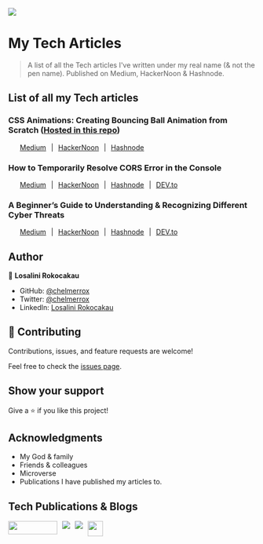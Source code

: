 ![](https://img.shields.io/badge/LR-Losalini%20Rokocakau%20|%20Remote%20Front%20End%20Developer%20&%20Technical%20Writer-ff69b4)

# My Tech Articles

> A list of all the Tech articles I've written under my real name (& not the pen name). Published on Medium, HackerNoon & Hashnode.

## List of all my Tech articles

### CSS Animations: Creating Bouncing Ball Animation from Scratch ([Hosted in this repo](https://github.com/chelmerrox/Animations-Article-Tutorial))

<ul style="list-style: none; display: flex; flex-direction: row; justify-content: flex-start; column-gap: 10px;">
  <li>
    <a href="https://medium.com/@l.rokocakau/css-animations-a-step-by-step-tutorial-guide-to-create-a-simple-bouncing-ball-animation-9c5deb1ea28d?sk=d4f4e74af7732f4cbca077134324474f">Medium</a>
  </li>
  <li>|</li>
  <li>
    <a href="https://hackernoon.com/css-animations-creating-bouncing-ball-animation-from-scratch-qe103tpm">
      HackerNoon
    </a>
  </li>
  <li>|</li>
  <li>
    <a href="https://losalini-rokocakau.hashnode.dev/css-animations-create-bouncing-ball-animation-from-scratch">
      Hashnode
    </a>
  </li>
</ul>

### How to Temporarily Resolve CORS Error in the Console

<ul style="list-style: none; display: flex; flex-direction: row; justify-content: flex-start; column-gap: 10px;">
  <li>
    <a href="https://medium.com/@losalini.rokocakau/a-basic-how-to-on-temporarily-resolving-cors-response-to-pre-flight-request-error-in-the-console-3513d230b5b4">
      Medium
    </a>
  </li>
  <li>|</li>
  <li>
    <a href="https://hackernoon.com/how-to-temporarily-resolve-cors-error-in-the-console">
      HackerNoon
    </a>
  </li>
  <li>|</li>
  <li>
    <a href="https://losalini-rokocakau.hashnode.dev/how-to-temporarily-resolve-cors-error-in-the-console">
      Hashnode
    </a>
  </li>
  <li>|</li>
  <li>
    <a href="https://dev.to/chelmerrox/how-to-temporarily-resolve-cors-error-in-the-console-5dfe">
      DEV.to
    </a>
  </li>
</ul>

### A Beginner’s Guide to Understanding & Recognizing Different Cyber Threats

<ul style="list-style: none; display: flex; flex-direction: row; justify-content: flex-start; column-gap: 10px;">
  <li>
    <a href="https://medium.com/@losalini.rokocakau/a-beginners-guide-to-understanding-recognizing-different-cyber-threats-69572fe73ca1">
      Medium
    </a>
  </li>
  <li>|</li>
  <li>
    <a href="">
      HackerNoon
    </a>
  </li>
  <li>|</li>
  <li>
    <a href="https://losalini-rokocakau.hashnode.dev/a-beginners-guide-to-understanding-recognizing-different-cyber-threats">
      Hashnode
    </a>
  </li>
  <li>|</li>
  <li>
    <a href="https://dev.to/chelmerrox/a-beginners-guide-to-understanding-recognizing-different-cyber-threats-3pmn">
      DEV.to
    </a>
  </li>
</ul>

## Author

👤 **Losalini Rokocakau**

- GitHub: [@chelmerrox](https://github.com/chelmerrox)
- Twitter: [@chelmerrox](https://twitter.com/chelmerrox)
- LinkedIn: [Losalini Rokocakau](https://linkedin.com/in/losalini-rokocakau)

## 🤝 Contributing

Contributions, issues, and feature requests are welcome!

Feel free to check the [issues page](https://github.com/chelmerrox/losalini-rokocakau-articles/issues).

## Show your support

Give a ⭐️ if you like this project!

## Acknowledgments

- My God & family
- Friends & colleagues
- Microverse
- Publications I have published my articles to.

## Tech Publications & Blogs

<div style="display: flex; justify-content: flex-start; column-gap: 10px;">
  <a href="https://hackernoon.com/u/chelmerrox">
    <img src="https://img.shields.io/badge/HackerNoon-00FE00?style=for-the-badge&logo=Hacker Noon&logoColor=black&textColor=black" width="100" height="27" />
  </a>
  <a href="https://medium.com/@losalini.rokocakau">
    <img src="https://img.shields.io/badge/Medium-12100E?style=for-the-badge&logo=medium&logoColor=white"/>
  </a>
  <a href="https://losalini-rokocakau.hashnode.dev/">
    <img src="https://img.shields.io/badge/Hashnode-2962FF?style=for-the-badge&logo=hashnode&logoColor=white"/>
  </a>
  <a href="https://dev.to/chelmerrox">
    <img src="https://img.shields.io/badge/dev.to-0A0A0A?style=for-the-badge&logo=devdotto&logoColor=white" height="30.5" />
  </a>
    <!-- <img src="https://img.shields.io/badge/IH-Indie%20Hackers%20-orange"/> -->
</div>

